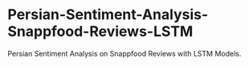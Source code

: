 # Persian-Sentiment-Analysis-Snappfood-Reviews-LSTM
Persian Sentiment Analysis on Snappfood Reviews with LSTM Models.
